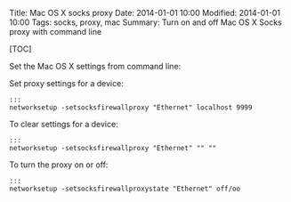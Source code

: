 Title: Mac OS X socks proxy
Date: 2014-01-01 10:00
Modified: 2014-01-01 10:00
Tags: socks, proxy, mac
Summary: Turn on and off Mac OS X Socks proxy with command line

[TOC]

Set the Mac OS X settings from command line:

Set proxy settings for a device:

    :::
    networksetup -setsocksfirewallproxy "Ethernet" localhost 9999

To clear settings for a device:

    :::
    networksetup -setsocksfirewallproxy "Ethernet" "" ""

To turn the proxy on or off:

    :::
    networksetup -setsocksfirewallproxystate "Ethernet" off/oo
